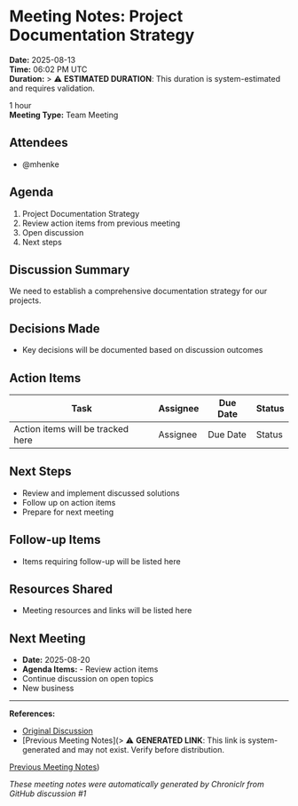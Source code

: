 # Meeting Notes: Project Documentation Strategy

**Date:** 2025-08-13  
**Time:** 06:02 PM UTC  
**Duration:** > ⚠️ **ESTIMATED DURATION**: This duration is system-estimated and requires validation.

1 hour  
**Meeting Type:** Team Meeting

## Attendees

- @mhenke

## Agenda

1. Project Documentation Strategy
2. Review action items from previous meeting
3. Open discussion
4. Next steps

## Discussion Summary

We need to establish a comprehensive documentation strategy for our projects.

## Decisions Made

- Key decisions will be documented based on discussion outcomes

## Action Items

| Task | Assignee | Due Date | Status |
|------|----------|----------|--------|
| Action items will be tracked here | Assignee | Due Date | Status |

## Next Steps

- Review and implement discussed solutions
- Follow up on action items
- Prepare for next meeting

## Follow-up Items

- Items requiring follow-up will be listed here

## Resources Shared

- Meeting resources and links will be listed here

## Next Meeting

- **Date:** 2025-08-20
- **Agenda Items:** - Review action items
- Continue discussion on open topics
- New business

---
**References:**
- [Original Discussion](https://github.com/mhenke/chroniclr/discussions/1)
- [Previous Meeting Notes](> ⚠️ **GENERATED LINK**: This link is system-generated and may not exist. Verify before distribution.

[Previous Meeting Notes](https://github.com/mhenke/chroniclr/blob/main/generated/meeting-notes/previous-meeting.md))

*These meeting notes were automatically generated by Chroniclr from GitHub discussion #1*